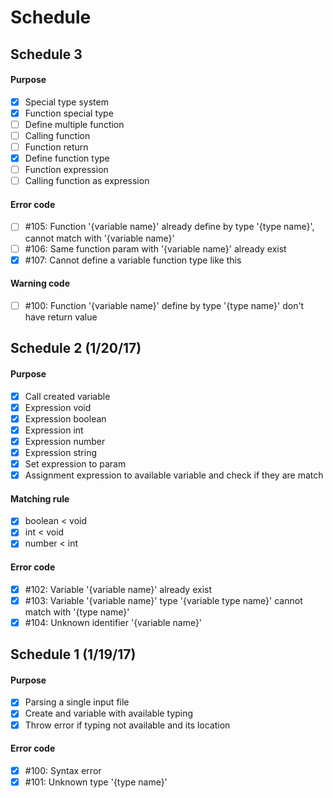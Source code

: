 # Schedule

## Schedule 3
#### Purpose
- [x] Special type system
- [x] Function special type
- [ ] Define multiple function
- [ ] Calling function
- [ ] Function return
- [x] Define function type
- [ ] Function expression
- [ ] Calling function as expression

#### Error code
- [ ] #105: Function '{variable name}' already define by type '{type name}', cannot match with '{variable name}'
- [ ] #106: Same function param with '{variable name}' already exist
- [x] #107: Cannot define a variable function type like this

#### Warning code
- [ ] #100: Function '{variable name}' define by type '{type name}' don't have return value

## Schedule 2 (1/20/17)
#### Purpose
- [x] Call created variable
- [x] Expression void
- [x] Expression boolean
- [x] Expression int
- [x] Expression number
- [x] Expression string
- [x] Set expression to param
- [x] Assignment expression to available variable and check if they are match

#### Matching rule
- [x] boolean < void
- [x] int < void
- [x] number < int

#### Error code
- [x] #102: Variable '{variable name}' already exist
- [x] #103: Variable '{variable name}' type '{variable type name}' cannot match with '{type name}'
- [x] #104: Unknown identifier '{variable name}'

## Schedule 1 (1/19/17)
#### Purpose
- [x] Parsing a single input file
- [x] Create and variable with available typing
- [x] Throw error if typing not available and its location

#### Error code
- [x] #100: Syntax error
- [x] #101: Unknown type '{type name}'
